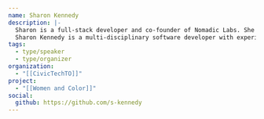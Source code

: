 ```yaml
---
name: Sharon Kennedy
description: |-
  Sharon is a full-stack developer and co-founder of Nomadic Labs. She has been one of the lead developers on the Women and Color project.
  Sharon Kennedy is a multi-disciplinary software developer with experience in full-stack web development, web design, graphic design, online communications, and project management. She is passionate about achieving meaningful impact with technology, which has taken her career on interesting turns from a UN agency in Dakar to a tech startup in Barcelona to a health tech company in Toronto.
tags:
  - type/speaker
  - type/organizer
organization:
  - "[[CivicTechTO]]"
project:
  - "[[Women and Color]]"
social:
  github: https://github.com/s-kennedy
---
```

